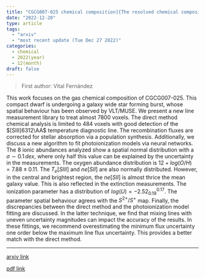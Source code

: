 ```yaml
---
title: "CGCG007-025 chemical composition]{The resolved chemical composition of the starburst dwarf galaxy CGCG007-025: Direct method versus photoionization model fitting"
date: "2022-12-20"
type: article
tags:
  - "arxiv"
  - "most recent update (Tue Dec 27 2022)"
categories:
  - chemical
  - 2022(year)
  - 12(month)
draft: false
---
```


> First author: Vital Fernández

 This work focuses on the gas chemical composition of CGCG007-025. This
compact dwarf is undergoing a galaxy wide star forming burst, whose spatial
behaviour has been observed by VLT/MUSE. We present a new line measurement
library to treat almost 7800 voxels. The direct method chemical analysis is
limited to 484 voxels with good detection of the $[SIII]6312\AA$ temperature
diagnostic line. The recombination fluxes are corrected for stellar absorption
via a population synthesis. Additionally, we discuss a new algorithm to fit
photoionization models via neural networks. The 8 ionic abundances analyzed
show a spatial normal distribution with a $\sigma\sim0.1\,dex$, where only half
this value can be explained by the uncertainty in the measurements. The oxygen
abundance distribution is $12+log(O/H)=7.88\pm0.11$. The $T_{e}[SIII]$ and
$ne[SII]$ are also normally distributed. However, in the central and brightest
region, the $ne[SII]$ is almost thrice the mean galaxy value. This is also
reflected in the extinction measurements. The ionization parameter has a
distribution of $log(U) = -2.52^{0.17}_{0.19}$. The parameter spatial behaviour
agrees with the $S^{2+}/S^{+}$ map. Finally, the discrepancies between the
direct method and the photoionization model fitting are discussed. In the
latter technique, we find that mixing lines with uneven uncertainty magnitudes
can impact the accuracy of the results. In these fittings, we recommend
overestimating the minimum flux uncertainty one order below the maximum line
flux uncertainty. This provides a better match with the direct method.

---
[arxiv link](http://arxiv.org/abs/2212.10593v1)

[pdf link](http://arxiv.org/pdf/2212.10593v1)